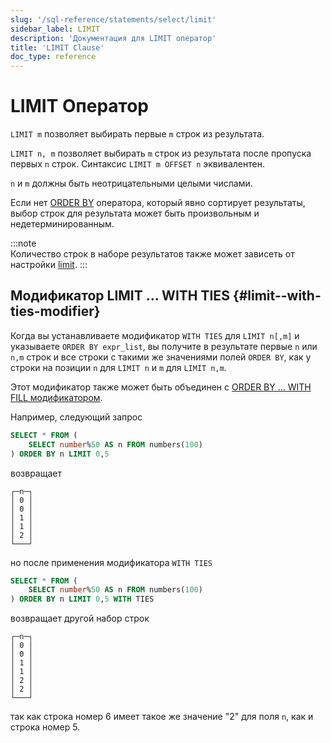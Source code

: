 ```yaml
---
slug: '/sql-reference/statements/select/limit'
sidebar_label: LIMIT
description: 'Документация для LIMIT оператор'
title: 'LIMIT Clause'
doc_type: reference
---
```

# LIMIT Оператор

`LIMIT m` позволяет выбирать первые `m` строк из результата.

`LIMIT n, m` позволяет выбирать `m` строк из результата после пропуска первых `n` строк. Синтаксис `LIMIT m OFFSET n` эквивалентен.

`n` и `m` должны быть неотрицательными целыми числами.

Если нет [ORDER BY](../../../sql-reference/statements/select/order-by.md) оператора, который явно сортирует результаты, выбор строк для результата может быть произвольным и недетерминированным.

:::note    
Количество строк в наборе результатов также может зависеть от настройки [limit](../../../operations/settings/settings.md#limit).
:::

## Модификатор LIMIT ... WITH TIES {#limit--with-ties-modifier}

Когда вы устанавливаете модификатор `WITH TIES` для `LIMIT n[,m]` и указываете `ORDER BY expr_list`, вы получите в результате первые `n` или `n,m` строк и все строки с такими же значениями полей `ORDER BY`, как у строки на позиции `n` для `LIMIT n` и `m` для `LIMIT n,m`.

Этот модификатор также может быть объединен с [ORDER BY ... WITH FILL модификатором](/sql-reference/statements/select/order-by#order-by-expr-with-fill-modifier).

Например, следующий запрос

```sql
SELECT * FROM (
    SELECT number%50 AS n FROM numbers(100)
) ORDER BY n LIMIT 0,5
```

возвращает

```text
┌─n─┐
│ 0 │
│ 0 │
│ 1 │
│ 1 │
│ 2 │
└───┘
```

но после применения модификатора `WITH TIES`

```sql
SELECT * FROM (
    SELECT number%50 AS n FROM numbers(100)
) ORDER BY n LIMIT 0,5 WITH TIES
```

возвращает другой набор строк

```text
┌─n─┐
│ 0 │
│ 0 │
│ 1 │
│ 1 │
│ 2 │
│ 2 │
└───┘
```

так как строка номер 6 имеет такое же значение "2" для поля `n`, как и строка номер 5.
